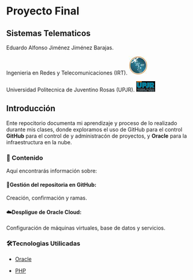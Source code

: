 # Proyecto Final
## Sistemas Telematicos
Eduardo Alfonso Jiménez Jiménez Barajas.

Ingenieria en Redes y Telecomunicaciones (IRT).
![screen](https://github.com/ElmoBellako246/ElmoBellako246.github.io/blob/main/assets/img/LogoUPJR.jpg)

Universidad Politecnica de Juventino Rosas (UPJR).
![screen](https://github.com/ElmoBellako246/ElmoBellako246.github.io/blob/main/assets/img/LogoIRT%20(1).png)

## Introducción
Ente repocitorio documenta mi aprendizaje y proceso de lo realizado durante mis clases, donde exploramos el uso de GitHub para el control **GitHub** para el control de y administracón de proyectos, y **Oracle** para la infraestructura en la nube.


### 🚀 Contenido 
Aquí encontrarás información sobre:

#### 📂Gestión del repositoria en GitHub:
Creación, confirmación y ramas.

#### ☁️Despligue de Oracle Cloud:
Configuración de máquinas virtuales, base de datos y servicios.

### 🛠️Tecnologias Utilicadas

* [Oracle](https://github.com/Snapshotss/Snapshotss.github.io/blob/main/Oracle%20Cloud/READMEOraclecloud.md)

* [PHP](https://github.com/Snapshotss/Snapshotss.github.io/blob/main/PHP/READMEphp.md)




